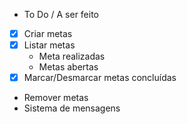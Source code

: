 - To Do / A ser feito

- [x] Criar metas
- [x] Listar metas
  - Meta realizadas
  - Metas abertas
- [x] Marcar/Desmarcar metas concluídas
- Remover metas
- Sistema de mensagens

